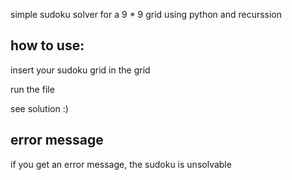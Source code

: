 simple sudoku solver for a 9 * 9 grid using python and recurssion

## how to use:

insert your sudoku grid in the grid

run the file 

see solution :)

## error message

if you get an error message, the sudoku is unsolvable
